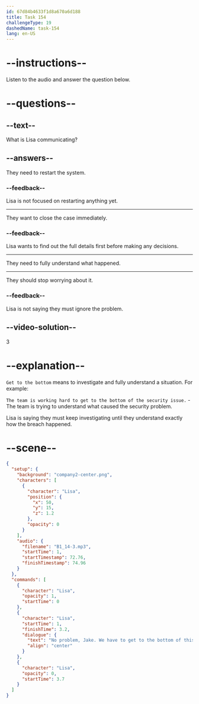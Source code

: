 ```yaml
---
id: 67d84b4633f1d8a670a6d188
title: Task 154
challengeType: 19
dashedName: task-154
lang: en-US
---
```


<!-- (audio) Lisa: No problem, Jake. We have to get to the bottom of this. -->

# --instructions--

Listen to the audio and answer the question below.

# --questions--

## --text--

What is Lisa communicating?

## --answers--

They need to restart the system.

### --feedback--

Lisa is not focused on restarting anything yet.

---

They want to close the case immediately.

### --feedback--

Lisa wants to find out the full details first before making any decisions.

---

They need to fully understand what happened.

---

They should stop worrying about it.

### --feedback--

Lisa is not saying they must ignore the problem.

## --video-solution--

3

# --explanation--

`Get to the bottom` means to investigate and fully understand a situation. For example:

`The team is working hard to get to the bottom of the security issue.` - The team is trying to understand what caused the security problem.

Lisa is saying they must keep investigating until they understand exactly how the breach happened.

# --scene--

```json
{
  "setup": {
    "background": "company2-center.png",
    "characters": [
      {
        "character": "Lisa",
        "position": {
          "x": 50,
          "y": 15,
          "z": 1.2
        },
        "opacity": 0
      }
    ],
    "audio": {
      "filename": "B1_14-3.mp3",
      "startTime": 1,
      "startTimestamp": 72.76,
      "finishTimestamp": 74.96
    }
  },
  "commands": [
    {
      "character": "Lisa",
      "opacity": 1,
      "startTime": 0
    },
    {
      "character": "Lisa",
      "startTime": 1,
      "finishTime": 3.2,
      "dialogue": {
        "text": "No problem, Jake. We have to get to the bottom of this.",
        "align": "center"
      }
    },
    {
      "character": "Lisa",
      "opacity": 0,
      "startTime": 3.7
    }
  ]
}
```
